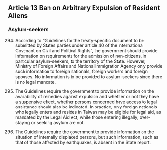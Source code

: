 ## Article 13 Ban on Arbitrary Expulsion of Resident Aliens

### Asylum-seekers

<ol start="294">
  <li><p>According to “Guidelines for the treaty-specific document to be submitted by States parties under article 40 of the International Covenant on Civil and Political Rights”, the government should provide information on requirements for the admission of non-citizens, in particular asylum-seekers, to the territory of the State. However, Ministry of Foreign Affairs and National Immigration Agency only provide such information to foreign nationals, foreign workers and foreign spouses. No information is to be provided to asylum-seekers since there is no legal mandate.</p></li>

  <li><p>The Guidelines require the government to provide information on the availability of remedies against expulsion and whether or not they have a suspensive effect, whether persons concerned have access to legal assistance should also be indicated. In practice, only foreign nationals who legally enters and resides in Taiwan may be eligible for legal aid, as mandated by the Legal Aid Act, while those entering illegally, over-staying or seeking asylum are not.</p></li>

  <li><p>The Guidelines require the government to provide information on the situation of internally displaced persons, but such information, such as that of those affected by earthquakes, is absent in the State report.</p></li>
</ol>
